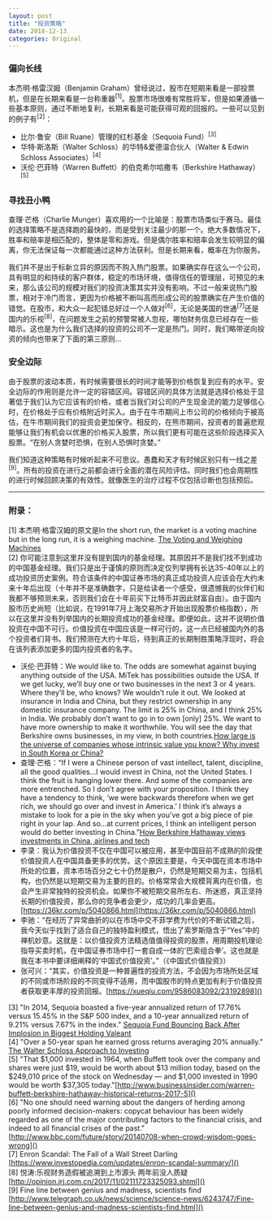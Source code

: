 ```yaml
---
layout: post
title: "投资策略"
date: 2018-12-13
categories: Original
---
```


<h3>偏向长线</h3>

本杰明·格雷汉姆（Benjamin Graham）曾经说过，股市在短期来看是一部投票机，但是在长期来看是一台称重器<sup>[1]</sup>。股票市场很难有常胜将军，但是如果遵循一些基本原则，通过不断地复利，长期来看是可能获得可观的回报的。一些可以见到的例子有<sup>[2]</sup>：

* 比尔·鲁安（Bill Ruane）管理的红杉基金（Sequoia Fund）<sup>[3]</sup>
* 华特·斯洛斯（Walter Schloss）的华特&爱德温合伙人（Walter & Edwin Schloss Associates）<sup>[4]</sup>
* 沃伦·巴菲特（Warren Buffett）的伯克希尔哈撒韦（Berkshire Hathaway）<sup>[5]</sup>

<h3>寻找丑小鸭</h3>
查理·芒格（Charlie Munger）喜欢用的一个比喻是：股票市场类似于赛马。最佳的选择策略不是选择跑的最快的，而是受到关注最少的那一个。绝大多数情况下，胜率和赔率是相匹配的，整体是零和游戏。但是偶尔胜率和赔率会发生较明显的偏离，你无法保证每一次都能通过这种方法获利。但是长期来看，概率在为你服务。

我们并不是出于标新立异的原因而不购入热门股票。如果确实存在这么一个公司，具有明显的和持续的客户群体，稳定的市场环境，值得信任的管理层，可预见的未来，那么该公司的规模对我们的投资决策其实并没有影响。不过一般来说热门股票，相对于冷门而言，更因为价格被不断叫高而形成公司的股票确实在产生价值的错觉。在股市，和大众一起犯错总好过一个人做对<sup>[6]</sup>，无论是美国的世通<sup>[7]</sup>还是国内的乐视<sup>[8]</sup>，在问题发生之前的预警常被人忽视，哪怕财务信息已经存在一些暗示。这也是为什么我们选择的投资的公司不一定是热门。同时，我们略带逆向投资的倾向也带来了下面的第三原则...

<h3>安全边际</h3>
由于股票的波动本质，有时候需要很长的时间才能等到价格恢复到应有的水平。安全边际的作用则是允许一定的容错区间。容错区间的具体方法就是选择价格处于显著低于我们认为它应该有的价格，或者当我们对公司的产生现金流的能力足够信心时，在价格处于应有价格附近时买入。由于在牛市期间上市公司的价格倾向于被高估，在牛市期间我们的投资会更加保守。相反的，在熊市期间，投资者的普遍悲观能够让我们有机会以优惠的价格买入股票，所以我们更有可能在这些阶段选择买入股票。“在别人贪婪时恐惧，在别人恐惧时贪婪。”

我们知道这种策略有时候听起来不可思议。愚蠢和天才有时候区别只有一线之差<sup>[9]</sup>。所有的投资在进行之前都会进行全面的潜在风险评估。同时我们也会周期性的进行时候回顾决策的有效性。就像医生的治疗过程不仅包括诊断也包括预后。

---

### 附录：
<div class="footnotes">

[1] 本杰明·格雷汉姆的原文是In the short run, the market is a voting machine but in the long run, it is a weighing machine. [The Voting and Weighing Machines](http://news.morningstar.com/classroom2/course.asp?docId=142901&page=7)<br>
[2] 你可能注意到这里并没有提到国内的基金经理。其原因并不是我们找不到成功的中国基金经理。我们只是出于谨慎的原则而决定仅列举拥有长达35-40年以上的成功投资历史案例。符合该条件的中国证券市场的真正成功投资人应该会在大约未来十年后出现（十年并不是准确数字，只是给读者一个感受，很遗憾我的伙伴们和我都不够预测未来，否则我们会在十年前买下比特币并因此财富自由）。由于国内股市历史尚短（比如说，在1991年7月上海交易所才开始出现股票价格指数），所以在这里并没有列举国内的长期投资成功的基金经理。即便如此，这并不说明价值投资在中国不可行。价值投资在中国应该是一样可行的，这一点已经被国内外的各个投资者们背书。我们预测在大约十年后，待到真正的长期制胜策略浮现时，将会在该列表添加更多的国内投资者的名字。
* 沃伦·巴菲特：We would like to. The odds are somewhat against buying anything outside of the USA. MiTek has possibilities outside the USA. If we get lucky, we’ll buy one or two businesses in the next 3 or 4 years. Where they’ll be, who knows? We wouldn’t rule it out. We looked at insurance in India and China, but they restrict ownership in any domestic insurance company. The limit is 25% in China, and I think 25% in India. We probably don’t want to go in to own [only] 25%. We want to have more ownership to make it worthwhile. You will see the day that Berkshire owns businesses, in my view, in both countries.[How large is the universe of companies whose intrinsic value you know? Why invest in South Korea or China?](http://buffettfaq.com/#how-large-is-the-universe-of-companies-whose-intrinsic-value-you-know-why-invest-in-south-korea-or-china)
* 查理·芒格：“If I were a Chinese person of vast intellect, talent, discipline, all the good qualities…I would invest in China, not the United States. I think the fruit is hanging lower there. And some of the companies are more entrenched. So I don’t agree with your proposition. I think they have a tendency to think, ‘we were backwards therefore when we get rich, we should go over and invest in America.’ I think it’s always a mistake to look for a pie in the sky when you’ve got a big piece of pie right in your lap. And so…at current prices, I think an intelligent person would do better investing in China.”[How Berkshire Hathaway views investments in China, airlines and tech](https://rogermontgomery.com/how-berkshire-hathaway-views-investments-in-china-airlines-and-tech/)
* 李录：我认为价值投资不仅在中国可以被应用，甚至中国目前不成熟的阶段使价值投资人在中国具备更多的优势。这个原因主要是，今天中国在资本市场中所处的位置，资本市场百分之七十仍然是散户，仍然是短期交易为主，包括机构，也仍然是以短期交易为主要的目的。价格常常会大规模背离内在价值，也会产生非常独特的投资机会。如果你不被短期交易所左右、所迷惑，真正坚持长期的价值投资，那么你的竞争者会更少，成功的几率会更高。[https://36kr.com/p/5040866.html](https://36kr.com/p/5040866.html)
* 李驰：“在经历了异常曲折的以在市场中交不菲学费为代价的不断试错之后，我今天似乎找到了适合自己的独特盈利模式，悟出了索罗斯隐含于“Yes”中的禅机妙意。这就是：以价值投资方法精选值值得投资的股票，用周期投机理论指导买卖时机，在中国证券市场中打一套自成一体的‘巴索组合拳’。这也就是我在本书中要详细阐释的‘中国式价值投资’。”（《中国式价值投资》）
* 张可兴：“其实，价值投资是一种普遍性的投资方法，不会因为市场所处区域的不同或市场阶段的不同变得不适用，而中国股市的特点更加有利于价值投资者获取更丰厚的投资回报。[https://xueqiu.com/9586083092/23192898]()<br>

[3] "In 2014, Sequoia boasted a five-year annualized return of 17.76% versus 15.45% in the S&P 500 index, and a 10-year annualized return of 9.21% versus 7.67% in the index." [Sequoia Fund Bouncing Back After Implosion in Biggest Holding Valeant](https://www.forbes.com/sites/gurufocus/2017/07/25/sequoia-fund-climbing-back-after-valeant-saga/#75b1971b741d)<br>
[4] "Over a 50-year span he earned gross returns averaging 20% annually." [The Walter Schloss Approach to Investing](https://www.investopedia.com/articles/investing/092915/walter-schloss-approach-investing.asp)<br>
[5] "That $1,000 invested in 1964, when Buffett took over the company and shares were just $19, would be worth about $13 million today, based on the $249,010 price of the stock on Wednesday — and $1,000 invested in 1990 would be worth $37,305 today."[http://www.businessinsider.com/warren-buffett-berkshire-hathaway-historical-returns-2017-5]()<br>
[6] "No one should need warning about the dangers of herding among poorly informed decision-makers: copycat behaviour has been widely regarded as one of the major contributing factors to the financial crisis, and indeed to all financial crises of the past." [http://www.bbc.com/future/story/20140708-when-crowd-wisdom-goes-wrong]()<br>
[7] Enron Scandal: The Fall of a Wall Street Darling [https://www.investopedia.com/updates/enron-scandal-summary/]()<br>
[8] 悦涛:乐视财务造假被追溯到上市源头 两年前没人质疑[http://opinion.jrj.com.cn/2017/11/02111723325093.shtml]()<br>
[9] Fine line between genius and madness, scientists find [http://www.telegraph.co.uk/news/science/science-news/6243747/Fine-line-between-genius-and-madness-scientists-find.html]()
</div>